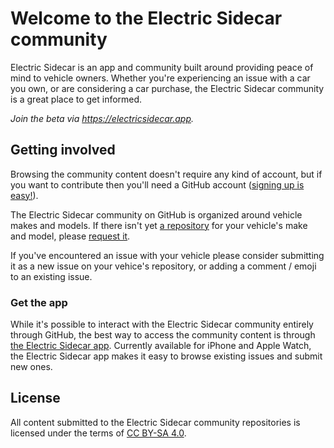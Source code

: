 # Welcome to the Electric Sidecar community

Electric Sidecar is an app and community built around providing peace of mind to vehicle owners. Whether you're experiencing an issue with a car you own, or are considering a car purchase, the Electric Sidecar community is a great place to get informed.

*Join the beta via https://electricsidecar.app.*

## Getting involved

Browsing the community content doesn't require any kind of account, but if you want to contribute then you'll need a GitHub account ([signing up is easy!](https://github.com/signup)).

The Electric Sidecar community on GitHub is organized around vehicle makes and models. If there isn't yet [a repository](https://github.com/orgs/ElectricSidecar/repositories) for your vehicle's make and model, please [request it](https://github.com/ElectricSidecar/meta/issues/new?assignees=jverkoey&labels=new-vehicle&projects=&template=new-make-and-model.md&title=%5Bmake%5D+model).

If you've encountered an issue with your vehicle please consider submitting it as a new issue on your vehice's repository, or adding a comment / emoji to an existing issue.

### Get the app

While it's possible to interact with the Electric Sidecar community entirely through GitHub, the best way to access the community content is through [the Electric Sidecar app](https://electricsidecar.app). Currently available for iPhone and Apple Watch, the Electric Sidecar app makes it easy to browse existing issues and submit new ones.

## License

All content submitted to the Electric Sidecar community repositories is licensed under the terms of [CC BY-SA 4.0](https://creativecommons.org/licenses/by-sa/4.0/).
